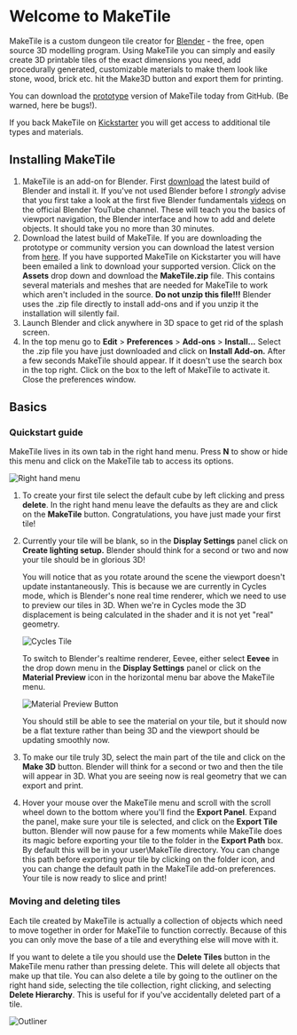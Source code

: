# Welcome to MakeTile

MakeTile is a custom dungeon tile creator for [Blender](https://www.blender.org/) - the free, open source 3D modelling program. Using MakeTile you can simply and easily create 3D printable tiles of the exact dimensions you need, add procedurally generated, customizable materials to make them look like stone, wood, brick etc. hit the Make3D button and export them for printing.

You can download the [prototype](https://github.com/richeyrose/make-tile/releases) version of MakeTile today from GitHub. (Be warned, here be bugs!).

If you back MakeTile on [Kickstarter](https://www.kickstarter.com/projects/modmodterrain/maketile-custom-dungeon-tile-creator) you will get access to additional tile types and materials.

## Installing MakeTile
1. MakeTile is an add-on for Blender. First [download](https://www.blender.org/download/) the latest build of Blender and install it. If you've not used Blender before I *strongly* advise that you first take a look at the first five Blender fundamentals [videos](https://www.youtube.com/playlist?list=PLa1F2ddGya_-UvuAqHAksYnB0qL9yWDO6) on the official Blender YouTube channel. These will teach you the basics of viewport navigation, the Blender interface and how to add and delete objects. It should take you no more than 30 minutes.
2. Download the latest build of MakeTile. If you are downloading the prototype or community version you can download the latest version from [here](https://github.com/richeyrose/make-tile/releases). If you have supported MakeTile on Kickstarter you will have been emailed a link to download your supported version. Click on the **Assets** drop down and download the **MakeTile.zip** file. This contains several materials and meshes that are needed for MakeTile to work which aren't included in the source. **Do not unzip this file!!!** Blender uses the .zip file directly to install add-ons and if you unzip it the installation will silently fail.
3. Launch Blender and click anywhere in 3D space to get rid of the splash screen.
4. In the top menu go to **Edit** > **Preferences** > **Add-ons** > **Install...** Select the .zip file you have just downloaded and click on **Install Add-on.** After a few seconds MakeTile should appear. If it doesn't use the search box in the top right. Click on the box to the left of MakeTile to activate it. Close the preferences window.

## Basics
### Quickstart guide
MakeTile lives in its own tab in the right hand menu. Press **N** to show or hide this menu and click on the MakeTile tab to access its options.

![Right hand menu](/images/NMenu.png)

1. To create your first tile select the default cube by left clicking and press **delete**. In the right hand menu leave the defaults as they are and click on the **MakeTile** button. Congratulations, you have just made your first tile!
2. Currently your tile will be blank, so in the **Display Settings** panel click on **Create lighting setup.** Blender should think for a second or two and now your tile should be in glorious 3D!

    You will notice that as you rotate around the scene the viewport doesn't update instantaneously. This is because we are currently in Cycles mode, which is Blender's none real time renderer, which we need to use to preview our tiles in 3D. When we're in Cycles mode the 3D displacement is being calculated in the shader and it is not yet "real" geometry.

    ![Cycles Tile](/images/CyclesTile.png)

    To switch to Blender's realtime renderer, Eevee, either select **Eevee** in the drop down menu in the **Display Settings** panel or click on the **Material Preview** icon in the horizontal menu bar above the MakeTile menu.

    ![Material Preview Button](/images/MaterialPreviewButton.png)

    You should still be able to see the material on your tile, but it should now be a flat texture rather than being 3D and the viewport should be updating smoothly now.

3. To make our tile truly 3D, select the main part of the tile and click on the **Make 3D** button. Blender will think for a second or two and then the tile will appear in 3D. What you are seeing now is real geometry that we can export and print.
4. Hover your mouse over the MakeTile menu and scroll with the scroll wheel down to the bottom where you'll find the **Export Panel**. Expand the panel, make sure your tile is selected, and click on the **Export Tile** button. Blender will now pause for a few moments while MakeTile does its magic before exporting your tile to the folder in the **Export Path** box. By default this will be in your user\MakeTile directory. You can change this path before exporting your tile by clicking on the folder icon, and you can change the default path in the MakeTile add-on preferences. Your tile is now ready to slice and print!
### Moving and deleting tiles
Each tile created by MakeTile is actually a collection of objects which need to move together in order for MakeTile to function correctly. Because of this you can only move the base of a tile and everything else will move with it.

If you want to delete a tile you should use the **Delete Tiles** button in the MakeTile menu rather than pressing delete. This will delete all objects that make up that tile. You can also delete a tile by going to the outliner on the right hand side, selecting the tile collection, right clicking, and selecting **Delete Hierarchy**. This is useful for if you've accidentally deleted part of a tile.

![Outliner](/images/Outliner.png)